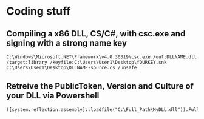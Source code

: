 # Coding stuff
## Compiling a x86 DLL, CS/C#, with csc.exe and signing with a strong name key
```
C:\Windows\Microsoft.NET\Framework\v4.0.30319\csc.exe /out:DLLNAME.dll /target:library /keyfile:C:\Users\User1\Desktop\YOURKEY.snk C:\Users\User1\Desktop\DLLNAME-source.cs /unsafe
```
## Retreive the PublicToken, Version and Culture of your DLL via Powershell
```
([system.reflection.assembly]::loadfile("C:\Full_Path\MyDLL.dll")).FullName
```
